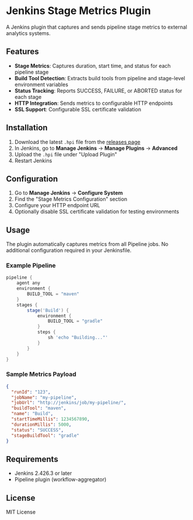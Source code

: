 # Jenkins Stage Metrics Plugin

A Jenkins plugin that captures and sends pipeline stage metrics to external analytics systems.

## Features

- **Stage Metrics**: Captures duration, start time, and status for each pipeline stage
- **Build Tool Detection**: Extracts build tools from pipeline and stage-level environment variables
- **Status Tracking**: Reports SUCCESS, FAILURE, or ABORTED status for each stage
- **HTTP Integration**: Sends metrics to configurable HTTP endpoints
- **SSL Support**: Configurable SSL certificate validation

## Installation

1. Download the latest `.hpi` file from the [releases page](https://github.com/your-username/jenkins-stage-metrics-plugin/releases)
2. In Jenkins, go to **Manage Jenkins** → **Manage Plugins** → **Advanced**
3. Upload the `.hpi` file under "Upload Plugin"
4. Restart Jenkins

## Configuration

1. Go to **Manage Jenkins** → **Configure System**
2. Find the "Stage Metrics Configuration" section
3. Configure your HTTP endpoint URL
4. Optionally disable SSL certificate validation for testing environments

## Usage

The plugin automatically captures metrics from all Pipeline jobs. No additional configuration required in your Jenkinsfile.

### Example Pipeline
```groovy
pipeline {
    agent any
    environment {
        BUILD_TOOL = "maven"
    }
    stages {
        stage('Build') {
            environment {
                BUILD_TOOL = "gradle"
            }
            steps {
                sh 'echo "Building..."'
            }
        }
    }
}
```

### Sample Metrics Payload
```json
{
  "runId": "123",
  "jobName": "my-pipeline",
  "jobUrl": "http://jenkins/job/my-pipeline/",
  "buildTool": "maven",
  "name": "Build",
  "startTimeMillis": 1234567890,
  "durationMillis": 5000,
  "status": "SUCCESS",
  "stageBuildTool": "gradle"
}
```

## Requirements

- Jenkins 2.426.3 or later
- Pipeline plugin (workflow-aggregator)

## License

MIT License

